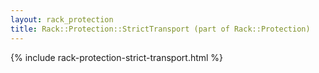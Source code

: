 ```yaml
---
layout: rack_protection
title: Rack::Protection::StrictTransport (part of Rack::Protection)
---
```


{% include rack-protection-strict-transport.html %}
